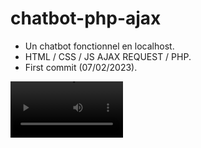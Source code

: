 # chatbot-php-ajax
* Un chatbot fonctionnel en localhost.
* HTML / CSS / JS AJAX REQUEST / PHP.
* First commit (07/02/2023).



<video src='https://imgur.com/mLIqMwl' width=180/>


![alt text](https://imagizer.imageshack.com/img923/4117/frMPfo.png)

